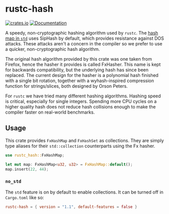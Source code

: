 # rustc-hash

[![crates.io](https://img.shields.io/crates/v/rustc-hash.svg)](https://crates.io/crates/rustc-hash)
[![Documentation](https://docs.rs/rustc-hash/badge.svg)](https://docs.rs/rustc-hash)

A speedy, non-cryptographic hashing algorithm used by `rustc`.
The [hash map in `std`](https://doc.rust-lang.org/std/collections/struct.HashMap.html) uses SipHash by default, which provides resistance against DOS attacks.
These attacks aren't a concern in the compiler so we prefer to use a quicker,
non-cryptographic hash algorithm.

The original hash algorithm provided by this crate was one taken from Firefox,
hence the hasher it provides is called FxHasher. This name is kept for backwards
compatibility, but the underlying hash has since been replaced. The current
design for the hasher is a polynomial hash finished with a single bit rotation,
together with a wyhash-inspired compression function for strings/slices, both
designed by Orson Peters.

For `rustc` we have tried many different hashing algorithms. Hashing speed is
critical, especially for single integers. Spending more CPU cycles on a higher
quality hash does not reduce hash collisions enough to make the compiler faster
on real-world benchmarks.

## Usage

This crate provides `FxHashMap` and `FxHashSet` as collections.
They are simply type aliases for their `std::collection` counterparts using the Fx hasher.

```rust
use rustc_hash::FxHashMap;

let mut map: FxHashMap<u32, u32> = FxHashMap::default();
map.insert(22, 44);
```

### `no_std`

The `std` feature is on by default to enable collections.
It can be turned off in `Cargo.toml` like so:

```toml
rustc-hash = { version = "1.1", default-features = false }
```
